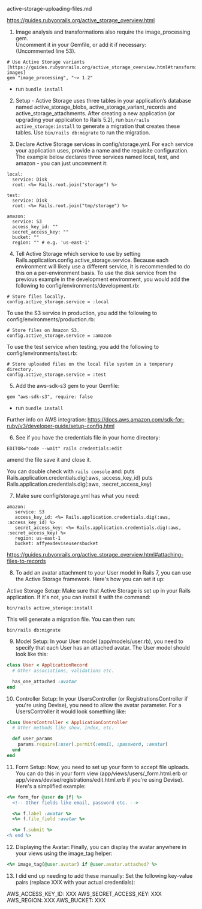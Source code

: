active-storage-uploading-files.md

https://guides.rubyonrails.org/active_storage_overview.html

1. Image analysis and transformations also require the image_processing gem. <br>
Uncomment it in your Gemfile, or add it if necessary:<br>
(Uncommented line 53).
```
# Use Active Storage variants [https://guides.rubyonrails.org/active_storage_overview.html#transforming-images]
gem "image_processing", "~> 1.2"
```
* run ```bundle install```


2. Setup - Active Storage uses three tables in your application’s database named active_storage_blobs, active_storage_variant_records and active_storage_attachments. After creating a new application (or upgrading your application to Rails 5.2), run ```bin/rails active_storage:install``` to generate a migration that creates these tables. Use ```bin/rails db:migrate``` to run the migration.



3. Declare Active Storage services in config/storage.yml. For each service your application uses, provide a name and the requisite configuration. The example below declares three services named local, test, and amazon - you can just uncomment it:
```
local:
  service: Disk
  root: <%= Rails.root.join("storage") %>

test:
  service: Disk
  root: <%= Rails.root.join("tmp/storage") %>

amazon:
  service: S3
  access_key_id: ""
  secret_access_key: ""
  bucket: ""
  region: "" # e.g. 'us-east-1'
```

4. Tell Active Storage which service to use by setting Rails.application.config.active_storage.service. Because each environment will likely use a different service, it is recommended to do this on a per-environment basis. To use the disk service from the previous example in the development environment, you would add the following to config/environments/development.rb:
```
# Store files locally.
config.active_storage.service = :local
```

To use the S3 service in production, you add the following to config/environments/production.rb:
```
# Store files on Amazon S3.
config.active_storage.service = :amazon
```

To use the test service when testing, you add the following to config/environments/test.rb:
```
# Store uploaded files on the local file system in a temporary directory.
config.active_storage.service = :test
```

5. Add the aws-sdk-s3 gem to your Gemfile:
```
gem "aws-sdk-s3", require: false
```
* run ```bundle install```

Further info on AWS integration: https://docs.aws.amazon.com/sdk-for-ruby/v3/developer-guide/setup-config.html

6. See if you have the credentials file in your home directory:
```
EDITOR="code --wait" rails credentials:edit
```
amend the file save it and close it.

You can double check with ```rails console``` and:
puts Rails.application.credentials.dig(:aws, :access_key_id)
puts Rails.application.credentials.dig(:aws, :secret_access_key)

7. Make sure config/storage.yml has what you need:
```
amazon:
   service: S3
   access_key_id: <%= Rails.application.credentials.dig(:aws, :access_key_id) %>
   secret_access_key: <%= Rails.application.credentials.dig(:aws, :secret_access_key) %>
   region: us-east-1
   bucket: affyexdeviseusersbucket
```

https://guides.rubyonrails.org/active_storage_overview.html#attaching-files-to-records

8. To add an avatar attachment to your User model in Rails 7, you can use the Active Storage framework. Here's how you can set it up:

Active Storage Setup: Make sure that Active Storage is set up in your Rails application. If it's not, you can install it with the command:
```
bin/rails active_storage:install
```
This will generate a migration file. You can then run:

```
bin/rails db:migrate
```

9. Model Setup: In your User model (app/models/user.rb), you need to specify that each User has an attached avatar. The User model should look like this:
```ruby
class User < ApplicationRecord
  # Other associations, validations etc.

  has_one_attached :avatar
end
```

10. Controller Setup: In your UsersController (or RegistrationsController if you're using Devise), you need to allow the avatar parameter. For a UsersController it would look something like:
```ruby
class UsersController < ApplicationController
  # Other methods like show, index, etc.

  def user_params
    params.require(:user).permit(:email, :password, :avatar)
  end
end
```

11. Form Setup: Now, you need to set up your form to accept file uploads. You can do this in your form view (app/views/users/_form.html.erb or app/views/devise/registrations/edit.html.erb if you're using Devise). Here's a simplified example:
```ruby
<%= form_for @user do |f| %>
  <!-- Other fields like email, password etc. -->

  <%= f.label :avatar %>
  <%= f.file_field :avatar %>

  <%= f.submit %>
<% end %>
```

12. Displaying the Avatar: Finally, you can display the avatar anywhere in your views using the image_tag helper:
```ruby
<%= image_tag(@user.avatar) if @user.avatar.attached? %>
```


13. I did end up needing to add these manually:
Set the following key-value pairs (replace XXX with your actual credentials):

AWS_ACCESS_KEY_ID: XXX
AWS_SECRET_ACCESS_KEY: XXX
AWS_REGION: XXX
AWS_BUCKET: XXX











